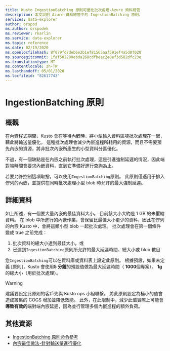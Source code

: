 ```yaml
---
title: Kusto IngestionBatching 原則可優化批次處理-Azure 資料總管
description: 本文說明 Azure 資料總管中的 IngestionBatching 原則。
services: data-explorer
author: orspod
ms.author: orspodek
ms.reviewer: rkarlin
ms.service: data-explorer
ms.topic: reference
ms.date: 02/19/2020
ms.openlocfilehash: 8f079fd7deb6e2b1ef81565aaf591ef4a5d0f020
ms.sourcegitcommit: 1faf502280ebda268cdfbeec2e8ef3d582dfc23e
ms.translationtype: MT
ms.contentlocale: zh-TW
ms.lasthandoff: 05/01/2020
ms.locfileid: "82617743"
---
```

# <a name="ingestionbatching-policy"></a>IngestionBatching 原則

## <a name="overview"></a>概觀

在內嵌程式期間，Kusto 會在等待內嵌時，將小型輸入資料區塊批次處理在一起，藉此將輸送量優化。
這種批次處理會減少內嵌進程所耗用的資源，而且不需要預先內嵌的資源，將非批次內嵌所產生的小型資料分區優化。

不過，有一個缺點是在內嵌之前執行批次處理，這是引進強制延遲的情況，因此端對端時間會要求內嵌資料，直到它準備好進行查詢為止。

若要允許控制這項取捨，可以使用`IngestionBatching`原則。
此原則僅適用于排入佇列的內嵌，並提供在同時批次處理小型 blob 時允許的最大強制延遲。

## <a name="details"></a>詳細資料

如上所述，有一個要大量內嵌的最佳資料大小。
目前該大小大約是 1 GB 的未壓縮資料。 在 blob 中所進行的內嵌作業，會保留比最佳大小更少的資料，因此在佇列的內嵌 Kusto 中，會將這類小型 blob 一起批次處理。 批次處理會在第一個條件變成 true 之前完成：

1. 批次資料的總大小達到最佳大小，或
2. 已達到`IngestionBatching`原則所允許的最大延遲時間、總大小或 blob 數目

您`IngestionBatching`可以在資料庫或資料表上設定此原則。 根據預設，如果未定義 [原則]，Kusto 會使用**5 分鐘**的預設值做為最大延遲時間（ **1000**個專案）、 **1g**的總大小（用於批次處理）。

> [!WARNING]
> 建議要設定此原則的客戶先與 Kusto ops 小組聯繫。 將此原則設定為極小的值會造成叢集的 COGS 增加並降低效能。 此外，在此限制中，減少此值實際上可能會**導致有效的**端對端內嵌延遲，因為並行管理多個內嵌進程的額外負荷。

## <a name="additional-resources"></a>其他資源

* [IngestionBatching 原則命令參考](../management/batching-policy.md)
* [內嵌最佳做法-針對輸送量進行優化](../api/netfx/kusto-ingest-best-practices.md#optimizing-for-throughput)